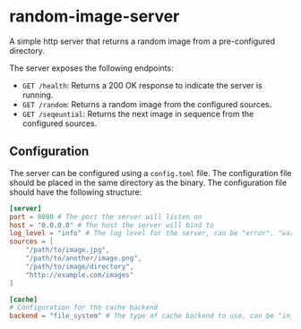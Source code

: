 # random-image-server

A simple http server that returns a random image from a pre-configured directory.

The server exposes the following endpoints:

- `GET /health`: Returns a 200 OK response to indicate the server is running.
- `GET /random`: Returns a random image from the configured sources.
- `GET /seqeuntial`: Returns the next image in sequence from the configured sources.

## Configuration

The server can be configured using a `config.toml` file. The configuration file should be placed in the same directory as the binary.
The configuration file should have the following structure:

```toml
[server]
port = 8080 # The port the server will listen on
host = "0.0.0.0" # The host the server will bind to
log_level = "info" # The log level for the server, can be "error", "warn", "info", "debug", or "trace"
sources = [
    "/path/to/image.jpg", 
    "/path/to/another/image.png",
    "/path/to/image/directory", 
    "http://example.com/images"
]

[cache]
# Configuration for the cache backend
backend = "file_system" # The type of cache backend to use, can be "in_memory" or "file_system"
```
